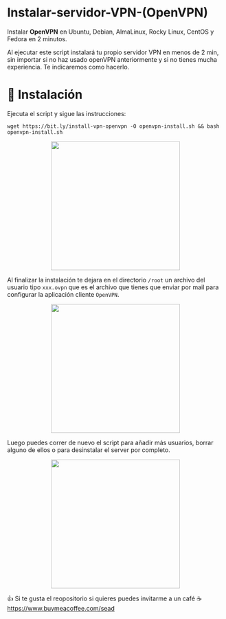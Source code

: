# Instalar-servidor-VPN-(OpenVPN)
Instalar **OpenVPN** en Ubuntu, Debian, AlmaLinux, Rocky Linux, CentOS y Fedora en 2 minutos.

Al ejecutar este script instalará tu propio servidor VPN en menos de 2 min, sin  importar si no haz usado openVPN anteriormente y si no tienes mucha experiencia. Te indicaremos como hacerlo.

# 🔧 Instalación

Ejecuta el script y sigue las instrucciones: 

```
wget https://bit.ly/install-vpn-openvpn -O openvpn-install.sh && bash openvpn-install.sh
```

<p align="center">
  <img width="300" src="https://i.imgur.com/CV0474V.png">
</p>

Al finalizar la instalación te dejara en el directorio ```/root``` un archivo del usuario tipo  ```xxx.ovpn``` que es el archivo que tienes que enviar por mail para configurar la aplicación cliente ```OpenVPN```.

<p align="center">
  <img width="300" src="https://i.imgur.com/lTA4Sk0.png">
</p>

Luego puedes correr de nuevo el script para añadir más usuarios, borrar alguno de ellos o para desinstalar el server por completo.

<p align="center">
  <img width="300" src="https://i.imgur.com/szgofzy.png">
</p>

 👍 Si te gusta el reopositorio si quieres puedes invitarme a un café ☕ https://www.buymeacoffee.com/sead

